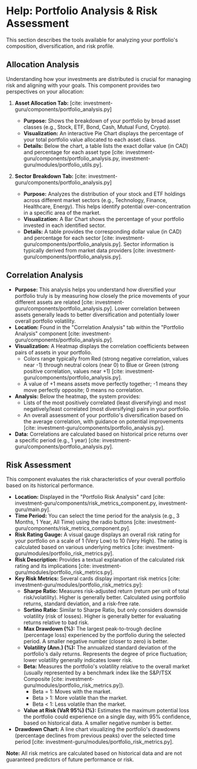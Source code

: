 # Help: Portfolio Analysis & Risk Assessment

This section describes the tools available for analyzing your portfolio's composition, diversification, and risk profile.

## Allocation Analysis

Understanding how your investments are distributed is crucial for managing risk and aligning with your goals. This component provides two perspectives on your allocation:

1.  **Asset Allocation Tab:** [cite: investment-guru/components/portfolio_analysis.py]
    * **Purpose:** Shows the breakdown of your portfolio by broad asset classes (e.g., Stock, ETF, Bond, Cash, Mutual Fund, Crypto).
    * **Visualization:** An interactive Pie Chart displays the percentage of your total portfolio value allocated to each asset class.
    * **Details:** Below the chart, a table lists the exact dollar value (in CAD) and percentage for each asset type [cite: investment-guru/components/portfolio_analysis.py, investment-guru/modules/portfolio_utils.py].

2.  **Sector Breakdown Tab:** [cite: investment-guru/components/portfolio_analysis.py]
    * **Purpose:** Analyzes the distribution of your stock and ETF holdings across different market sectors (e.g., Technology, Finance, Healthcare, Energy). This helps identify potential over-concentration in a specific area of the market.
    * **Visualization:** A Bar Chart shows the percentage of your portfolio invested in each identified sector.
    * **Details:** A table provides the corresponding dollar value (in CAD) and percentage for each sector [cite: investment-guru/components/portfolio_analysis.py]. Sector information is typically derived from market data providers [cite: investment-guru/components/portfolio_analysis.py].

## Correlation Analysis

* **Purpose:** This analysis helps you understand how diversified your portfolio truly is by measuring how closely the price movements of your different assets are related [cite: investment-guru/components/portfolio_analysis.py]. Lower correlation between assets generally leads to better diversification and potentially lower overall portfolio volatility.
* **Location:** Found in the "Correlation Analysis" tab within the "Portfolio Analysis" component [cite: investment-guru/components/portfolio_analysis.py].
* **Visualization:** A Heatmap displays the correlation coefficients between pairs of assets in your portfolio.
    * Colors range typically from Red (strong negative correlation, values near -1) through neutral colors (near 0) to Blue or Green (strong positive correlation, values near +1) [cite: investment-guru/components/portfolio_analysis.py].
    * A value of +1 means assets move perfectly together; -1 means they move perfectly opposite; 0 means no correlation.
* **Analysis:** Below the heatmap, the system provides:
    * Lists of the most positively correlated (least diversifying) and most negatively/least correlated (most diversifying) pairs in your portfolio.
    * An overall assessment of your portfolio's diversification based on the average correlation, with guidance on potential improvements [cite: investment-guru/components/portfolio_analysis.py].
* **Data:** Correlations are calculated based on historical price returns over a specific period (e.g., 1 year) [cite: investment-guru/components/portfolio_analysis.py].

## Risk Assessment

This component evaluates the risk characteristics of your overall portfolio based on its historical performance.

* **Location:** Displayed in the "Portfolio Risk Analysis" card [cite: investment-guru/components/risk_metrics_component.py, investment-guru/main.py].
* **Time Period:** You can select the time period for the analysis (e.g., 3 Months, 1 Year, All Time) using the radio buttons [cite: investment-guru/components/risk_metrics_component.py].
* **Risk Rating Gauge:** A visual gauge displays an overall risk rating for your portfolio on a scale of 1 (Very Low) to 10 (Very High). The rating is calculated based on various underlying metrics [cite: investment-guru/modules/portfolio_risk_metrics.py].
* **Risk Description:** Provides a textual explanation of the calculated risk rating and its implications [cite: investment-guru/modules/portfolio_risk_metrics.py].
* **Key Risk Metrics:** Several cards display important risk metrics [cite: investment-guru/modules/portfolio_risk_metrics.py]:
    * **Sharpe Ratio:** Measures risk-adjusted return (return per unit of total risk/volatility). Higher is generally better. Calculated using portfolio returns, standard deviation, and a risk-free rate.
    * **Sortino Ratio:** Similar to Sharpe Ratio, but only considers downside volatility (risk of losses). Higher is generally better for evaluating returns relative to bad risk.
    * **Max Drawdown (%):** The largest peak-to-trough decline (percentage loss) experienced by the portfolio during the selected period. A smaller negative number (closer to zero) is better.
    * **Volatility (Ann.) (%):** The annualized standard deviation of the portfolio's daily returns. Represents the degree of price fluctuation; lower volatility generally indicates lower risk.
    * **Beta:** Measures the portfolio's volatility relative to the overall market (usually represented by a benchmark index like the S&P/TSX Composite [cite: investment-guru/modules/portfolio_risk_metrics.py]).
        * Beta = 1: Moves with the market.
        * Beta > 1: More volatile than the market.
        * Beta < 1: Less volatile than the market.
    * **Value at Risk (VaR 95%) (%):** Estimates the maximum potential loss the portfolio could experience on a single day, with 95% confidence, based on historical data. A smaller negative number is better.
* **Drawdown Chart:** A line chart visualizing the portfolio's drawdowns (percentage declines from previous peaks) over the selected time period [cite: investment-guru/modules/portfolio_risk_metrics.py].

**Note:** All risk metrics are calculated based on historical data and are not guaranteed predictors of future performance or risk.